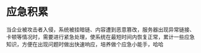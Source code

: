 # 应急积累
当企业被攻击者入侵，系统被挂暗链、内容遭到恶意篡改，服务器出现异常链接、卡顿等情况时，需要进行紧急处理，使系统在最短时间内恢复正常，累计一些应急知识，方便在出现问题时做出快速响应，培养做个应急小能手，哈哈
